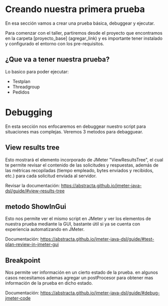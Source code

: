 # Creando nuestra primera prueba

En esa sección vamos a crear una prueba básica, debuggear y ejecutar.

Para comenzar con el taller, partiremos desde el proyecto que encontramos en la carpeta [proyecto_base] (agregar_link) y es importante tener instalado y configurado el entorno con los pre-requisitos.

## ¿Que va a tener nuestra prueba?

Lo basico para poder ejecutar:

* Testplan
* Threadgroup
* Pedidos

# Debugging

En esta sección nos enfocaremos en debuggear nuestro script para situaciones mas complejas. Veremos 3 metodos para debagguear.

## View results tree

Esto mostrará el elemento incorporado de JMeter "ViewResultsTree", el cual te permite revisar el contenido de las solicitudes y respuestas, además de las métricas recopiladas (tiempo empleado, bytes enviados y recibidos, etc.) para cada solicitud enviada al servidor.

Revisar la documentación: https://abstracta.github.io/jmeter-java-dsl/guide/#view-results-tree

## metodo ShowInGui

Esto nos permite ver el mismo script en JMeter y ver los elementos de nuestra prueba mediante la GUI, bastante útil si ya se cuenta con experiencia automatizando en JMeter.

Documentación: https://abstracta.github.io/jmeter-java-dsl/guide/#test-plan-review-in-jmeter-gui

## Breakpoint

Nos permite ver información en un cierto estado de la prueba. en algunos casos necesitamos ademas agregar un postProcesor para obtener mas información de la prueba en dicho estado.

Documentación: https://abstracta.github.io/jmeter-java-dsl/guide/#debug-jmeter-code